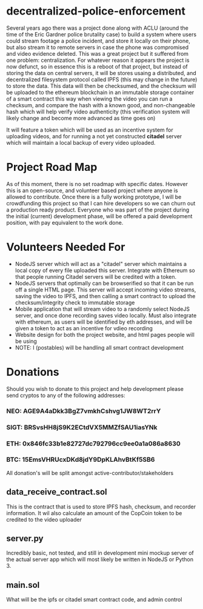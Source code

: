 # decentralized-police-enforcement

Several years ago there was a project done along with ACLU (around the time of the Eric Gardner police brutality case) to build a system where users could stream footage a police incident, and store it locally on their phone, but also stream it to remote servers in case the phone was compromised and video evidence deleted. This was a great project but it suffered from one problem: centralization. For whatever reason it appears the project is now defunct, so in essence this is a reboot of that project, but instead of storing the data on central servers, it will be stores usaing a distributed, and decentralized filesystem protocol called IPFS (this may change in the future) to store the data. This data will then be checksumed, and the checksum will be uploaded to the ethereum blockchain in an immutable storage container of a smart contract this way when viewing the video you can run a checksum, and compare the hash with a known good, and non-changeable hash which will help verify video authenticity (this verification system will likely change and become more advanced as time goes on)

It will feature a token which will be used as an incentive system for uploading videos, and for running a not yet constructed **citadel** server which will maintain a local backup of every video uploaded. 

# Project Road Map

As of this moment, there is no set roadmap with specific dates. However this is an open-source, and volunteer based project where anyone is allowed to contribute. Once there is a fully working prototype, I will be crowdfunding this project so that I can hire developers so we can churn out a production ready product. Everyone who was part of the project during the initial (current) development phase, will be offered a paid development position, with pay equivalent to the work done.

# Volunteers Needed For

* NodeJS server which will act as a "citadel" server which maintains a local copy of every file uploaded this server. Integrate with Ethereum so that people running Citadel servers will be credited with a token.
* NodeJS servers that optimally can be browserified so that it can be run off a single HTML page. This server will accept incoming video streams, saving the video to IPFS, and then calling a smart contract to upload the checksum/integrity check to immutable storage
* Mobile application that will stream video to a randomly select NodeJS server, and once done recording saves video locally. Must also integrate with ethereum, as users will be identified by eth addresses, and will be given a token to act as an incentive for vdieo recording
* Website design for both the project website, and html pages people will be using
* NOTE: I (postables) will be handling all smart contract development

# Donations
Should you wish to donate to this project and help development please send cryptos to any of the following addresses:
### NEO: AGE9A4aDkk3BgZ7vmkhCshvg1JW8WT2rrY
### SIGT: BRSvsHH8jS9K2ECtdVX5MMZfSAU1iasYNk
### ETH: 0x846fc33b1e82727dc792796cc9ee0a1a086a8630
### BTC: 15EmsVHRUcxDKd8jdY9DpKLAhvBtKf5SB6

All donation's will be split amongst active-contributor/stakeholders

## data_receive_contract.sol

This is the contract that is used to store IPFS hash, checksum, and recorder information.
It wil also calculate an amount of the CopCoin token to be credited to the video uploader

## server.py

Incredibly basic, not tested, and still in development mini mockup server of the actual server app which will most likely be written in NodeJS or Python 3.

## main.sol

What will be the ipfs or citadel smart contract code, and admin control
